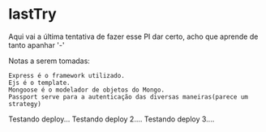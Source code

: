 # lastTry
Aqui vai a última tentativa de fazer esse PI dar certo, acho que aprende de tanto apanhar '-'

Notas a serem tomadas:

    Express é o framework utilizado.
    Ejs é o template.
    Mongoose é o modelador de objetos do Mongo.
    Passport serve para a autenticação das diversas maneiras(parece um strategy)

Testando deploy...
Testando deploy 2....
Testando deploy 3....